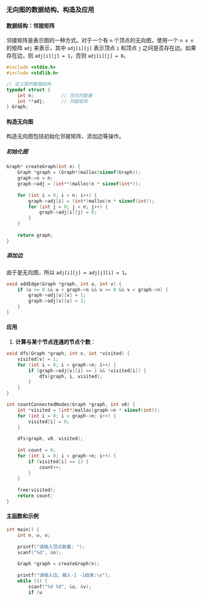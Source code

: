 ### 无向图的数据结构、构造及应用

#### 数据结构：邻接矩阵

邻接矩阵是表示图的一种方式。对于一个有 `n` 个顶点的无向图，使用一个 `n x n` 的矩阵 `adj` 来表示，其中 `adj[i][j]` 表示顶点 `i` 和顶点 `j` 之间是否存在边。如果存在边，则 `adj[i][j] = 1`，否则 `adj[i][j] = 0`。

```c
#include <stdio.h>
#include <stdlib.h>

// 定义图的数据结构
typedef struct {
    int n;          // 顶点的数量
    int **adj;      // 邻接矩阵
} Graph;
```

#### 构造无向图

构造无向图包括初始化邻接矩阵、添加边等操作。

##### 初始化图

```c
Graph* createGraph(int n) {
    Graph *graph = (Graph*)malloc(sizeof(Graph));
    graph->n = n;
    graph->adj = (int**)malloc(n * sizeof(int*));
    
    for (int i = 0; i < n; i++) {
        graph->adj[i] = (int*)malloc(n * sizeof(int));
        for (int j = 0; j < n; j++) {
            graph->adj[i][j] = 0;
        }
    }
    
    return graph;
}
```

##### 添加边

由于是无向图，所以 `adj[i][j] = adj[j][i] = 1`。

```c
void addEdge(Graph *graph, int u, int v) {
    if (u >= 0 && u < graph->n && v >= 0 && v < graph->n) {
        graph->adj[u][v] = 1;
        graph->adj[v][u] = 1;
    }
}
```

#### 应用

1. **计算与某个节点连通的节点个数**：

```c
void dfs(Graph *graph, int v, int *visited) {
    visited[v] = 1;
    for (int i = 0; i < graph->n; i++) {
        if (graph->adj[v][i] == 1 && !visited[i]) {
            dfs(graph, i, visited);
        }
    }
}

int countConnectedNodes(Graph *graph, int v0) {
    int *visited = (int*)malloc(graph->n * sizeof(int));
    for (int i = 0; i < graph->n; i++) {
        visited[i] = 0;
    }
    
    dfs(graph, v0, visited);
    
    int count = 0;
    for (int i = 0; i < graph->n; i++) {
        if (visited[i] == 1) {
            count++;
        }
    }
    
    free(visited);
    return count;
}
```

#### 主函数和示例

```c
int main() {
    int n, u, v;
    
    printf("请输入顶点数量: ");
    scanf("%d", &n);
    
    Graph *graph = createGraph(n);
    
    printf("请输入边，输入-1 -1结束:\n");
    while (1) {
        scanf("%d %d", &u, &v);
        if (u
```